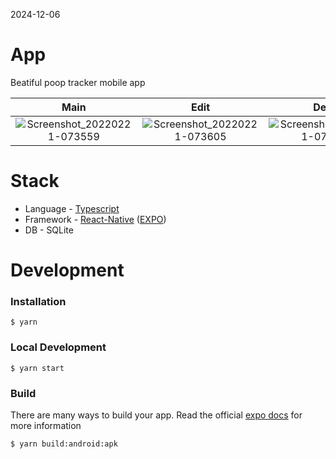 2024-12-06

# App

Beatiful poop tracker mobile app


Main             |  Edit|  Detail
:-------------------------:|:-------------------------:|:-------------------------:
![Screenshot_20220221-073559](https://user-images.githubusercontent.com/25893551/155022299-8f46df4f-aa82-427f-bd0d-03c3d5fc4bc3.jpg) | ![Screenshot_20220221-073605](https://user-images.githubusercontent.com/25893551/155022285-b4515bda-9dcc-4272-a203-23ee1133bb6a.jpg)  |  ![Screenshot_20220221-073701](https://user-images.githubusercontent.com/25893551/155022296-9cbef639-8b58-48f9-9a1d-c6c4202a22a1.jpg)

# Stack

- Language - [Typescript](https://www.typescriptlang.org/)
- Framework - [React-Native](https://reactnative.dev/) ([EXPO](https://docs.expo.dev/))
- DB - SQLite

# Development

### Installation

```
$ yarn
```

### Local Development

```
$ yarn start
```

### Build

There are many ways to build your app. Read the official [expo docs](https://docs.expo.dev/build/setup/) for more information

```
$ yarn build:android:apk
```
